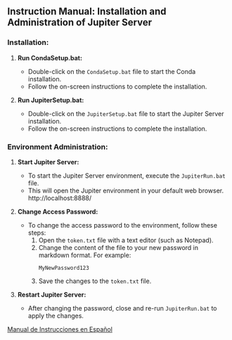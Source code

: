 ## Instruction Manual: Installation and Administration of Jupiter Server

### Installation:

1. **Run CondaSetup.bat:**
   - Double-click on the `CondaSetup.bat` file to start the Conda installation.
   - Follow the on-screen instructions to complete the installation.

2. **Run JupiterSetup.bat:**
   - Double-click on the `JupiterSetup.bat` file to start the Jupiter Server installation.
   - Follow the on-screen instructions to complete the installation.

### Environment Administration:

1. **Start Jupiter Server:**
   - To start the Jupiter Server environment, execute the `JupiterRun.bat` file.
   - This will open the Jupiter environment in your default web browser. http://localhost:8888/

2. **Change Access Password:**
   - To change the access password to the environment, follow these steps:
     1. Open the `token.txt` file with a text editor (such as Notepad).
     2. Change the content of the file to your new password in markdown format. For example:
        ```
        MyNewPassword123
        ```
     3. Save the changes to the `token.txt` file.

3. **Restart Jupiter Server:**
   - After changing the password, close and re-run `JupiterRun.bat` to apply the changes.

[Manual de Instrucciones en Español](README_ES.md)